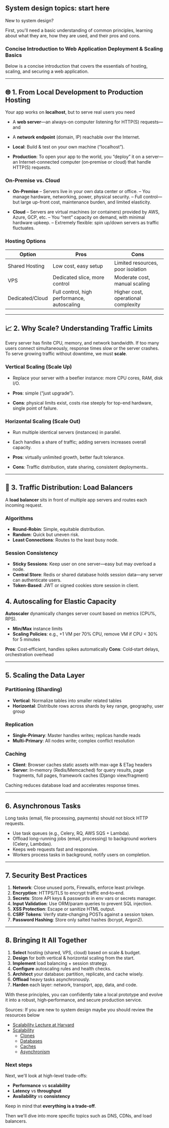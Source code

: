 ## System design topics: start here

New to system design?

First, you'll need a basic understanding of common principles, learning about what they are, how they are used, and their pros and cons.

###  Concise Introduction to Web Application Deployment & Scaling Basics

Below is a concise introduction that covers the essentials of hosting, scaling, and securing a web application.

---

## 🌐 1. From Local Development to Production Hosting

Your app works on **localhost**, but to serve real users you need

* A **web server**—an always-on computer listening for HTTP(S) requests—and
* A **network endpoint** (domain, IP) reachable over the Internet.


* **Local**: Build & test on your own machine (“localhost”).
* **Production**: To open your app to the world, you “deploy” it on a server—an Internet-connected computer (on‑premise or cloud) that handle HTTP(S) requests.

### On‑Premise vs. Cloud

* **On-Premise**
    – Servers live in your own data center or office.
    – You manage hardware, networking, power, physical security.
    – Full control—but large up-front cost, maintenance burden, and limited elasticity.

* **Cloud**
    – Servers are virtual machines (or containers) provided by AWS, Azure, GCP, etc.
    – You “rent” capacity on demand, with minimal hardware upkeep.
    – Extremely flexible: spin up/down servers as traffic fluctuates.

### Hosting Options

| Option          | Pros                                        | Cons                                |
| --------------- | ------------------------------------------- | ----------------------------------- |
| Shared Hosting  | Low cost, easy setup                        | Limited resources, poor isolation   |
| VPS             | Dedicated slice, more control               | Moderate cost, manual scaling       |
| Dedicated/Cloud | Full control, high performance, autoscaling | Higher cost, operational complexity |


---

## 📈 2. Why Scale? Understanding Traffic Limits

Every server has finite CPU, memory, and network bandwidth. If too many users connect simultaneously, response times slow or the server crashes. To serve growing traffic without downtime, we must **scale**.


### Vertical Scaling (Scale Up)

* Replace your server with a beefier instance: more CPU cores, RAM, disk I/O.

* **Pros**: simple (“just upgrade”).

* **Cons**: physical limits exist, costs rise steeply for top-end hardware, single point of failure.

### Horizontal Scaling (Scale Out)

* Run multiple identical servers (instances) in parallel.

* Each handles a share of traffic; adding servers increases overall capacity.

* **Pros**: virtually unlimited growth, better fault tolerance.

* **Cons**: Traffic distribution, state sharing, consistent deployments..


---

## 🔄 3. Traffic Distribution: Load Balancers

A **load balancer** sits in front of multiple app servers and routes each incoming request.

### Algorithms

* **Round‑Robin**: Simple, equitable distribution.
* **Random**: Quick but uneven risk.
* **Least Connections**: Routes to the least busy node.

### Session Consistency

* **Sticky Sessions**: Keep user on one server—easy but may overload a node.
* **Central Store**: Redis or shared database holds session data—any server can authenticate users.
* **Token‑Based**: JWT or signed cookies store session in client.

## 4. Autoscaling for Elastic Capacity

**Autoscaler** dynamically changes server count based on metrics (CPU%, RPS).

* **Min/Max** instance limits
* **Scaling Policies**: e.g., +1 VM per 70% CPU, remove VM if CPU < 30% for 5 minutes

**Pros**: Cost‑efficient, handles spikes automatically
**Cons**: Cold‑start delays, orchestration overhead

---

## 5. Scaling the Data Layer

### Partitioning (Sharding)

* **Vertical**: Normalize tables into smaller related tables
* **Horizontal**: Distribute rows across shards by key range, geography, user group

### Replication

* **Single‑Primary**: Master handles writes; replicas handle reads
* **Multi‑Primary**: All nodes write; complex conflict resolution

### Caching

* **Client**: Browser caches static assets with max-age & ETag headers
* **Server**: In‑memory (Redis/Memcached) for query results, page fragments, full pages, framework caches (Django view/fragment)

Caching reduces database load and accelerates response times.

---

## 6. Asynchronous Tasks

Long tasks (email, file processing, payments) should not block HTTP requests.

* Use task queues (e.g., Celery, RQ, AWS SQS + Lambda).
* Offload long-running jobs (email, processing) to background workers (Celery, Lambdas).
* Keeps web requests fast and responsive.
* Workers process tasks in background, notify users on completion.

---

## 7. Security Best Practices

1. **Network**: Close unused ports, Firewalls, enforce least privilege.
2. **Encryption**: HTTPS/TLS to encrypt traffic end‑to‑end.
3. **Secrets**: Store API keys & passwords in env vars or secrets manager.
4. **Input Validation**: Use ORM/param queries to prevent SQL injection.
5. **XSS Protection**: Escape or sanitize HTML output.
6. **CSRF Tokens**: Verify state‑changing POSTs against a session token.
7. **Password Hashing**: Store only salted hashes (bcrypt, Argon2).


---

## 8. Bringing It All Together

1. **Select** hosting (shared, VPS, cloud) based on scale & budget.
2. **Design** for both vertical & horizontal scaling from the start.
3. **Implement** load balancing + session strategy.
4. **Configure** autoscaling rules and health checks.
5. **Architect** your database: partition, replicate, and cache wisely.
6. **Offload** heavy tasks asynchronously.
7. **Harden** each layer: network, transport, app, data, and code.

With these principles, you can confidently take a local prototype and evolve it into a robust, high‑performance, and secure production service.


Sources:
If you are new to system design maybe you should review the resources below 

* [Scalability Lecture at Harvard](https://www.youtube.com/watch?v=6PWTxRGh_dk)
* [Scalability](https://lecloud.tumblr.com/tagged/scalability)
    * [Clones](https://lecloud.tumblr.com/post/7295452622/scalability-for-dummies-part-1-clones)
    * [Databases](https://lecloud.tumblr.com/post/7994751381/scalability-for-dummies-part-2-database)
    * [Caches](https://lecloud.tumblr.com/post/9246290032/scalability-for-dummies-part-3-cache)
    * [Asynchronism](https://lecloud.tumblr.com/post/9699762917/scalability-for-dummies-part-4-asynchronism)


### Next steps

Next, we'll look at high-level trade-offs:

* **Performance** vs **scalability**
* **Latency** vs **throughput**
* **Availability** vs **consistency**

Keep in mind that **everything is a trade-off**.

Then we'll dive into more specific topics such as DNS, CDNs, and load balancers.

